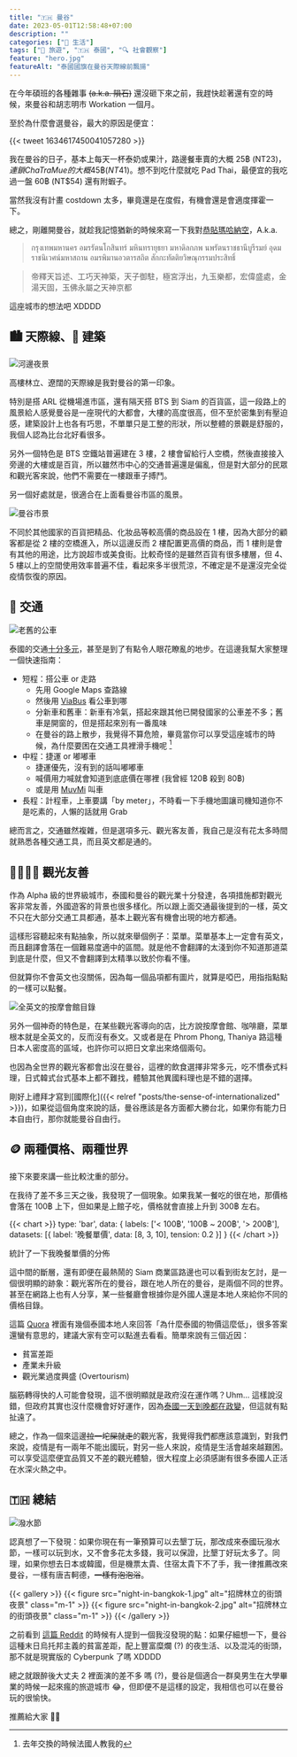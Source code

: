 ```yaml
---
title: "🇹🇭 曼谷"
date: 2023-05-01T12:58:48+07:00
description: ""
categories: ["🍫 生活"]
tags: ["🧳 旅遊", "🇹🇭 泰國", "🔍 社會觀察"]
feature: "hero.jpg"
featureAlt: "泰國國旗在曼谷天際線前飄揚"
---
```


在今年碩班的各種雜事 ~~(a.k.a. 隕石)~~ 還沒砸下來之前，我趕快趁著還有空的時候，來曼谷和胡志明市 Workation 一個月。

至於為什麼會選曼谷，最大的原因是便宜：

{{< tweet 1634617450041057280 >}}

我在曼谷的日子，基本上每天一杯泰奶或果汁，路邊餐車賣的大概 25฿ (NT$23)，連鎖 ChaTraMue 的大概 45฿ (NT$41)。想不到吃什麼就吃 Pad Thai，最便宜的我吃過一盤 60฿ (NT$54) 還有附蝦子。

當然我沒有計畫 costdown 太多，畢竟還是在度假，有機會還是會適度揮霍一下。

總之，剛離開曼谷，就趁我記憶猶新的時候來寫一下我對[恭貼瑪哈納空](https://zh.wikipedia.org/wiki/%E6%9B%BC%E8%B0%B7#%E6%81%AD%E8%B2%BC%E7%91%AA%E5%93%88%E7%B4%8D%E7%A9%BA%E7%9A%84%E8%A9%9E%E6%BA%90)，A.k.a.

> กรุงเทพมหานคร อมรรัตนโกสินทร์ มหินทรายุธยา มหาดิลกภพ นพรัตนราชธานีบูรีรมย์ อุดมราชนิเวศน์มหาสถาน อมรพิมานอวตารสถิต สักกะทัตติยวิษณุกรรมประสิทธิ์

> 帝釋天旨述、工巧天神築，天子御駐，極宮浮出，九玉樂都，宏偉盛處，金湯天固，玉佛永屬之天神京都

這座城市的想法吧 XDDDD

## 🏙️ 天際線、🏢 建築

![河邊夜景](iconsiam-night-view.jpg "從 [ICONSIAM](https://goo.gl/maps/6anugWLBEzqwvY1d7) 可以看到漂亮的昭披耶河夜景，可惜 iPhone 的夜拍正常無法發揮：）")

高樓林立、遼闊的天際線是我對曼谷的第一印象。

特別是搭 ARL 從機場進市區，還有隔天搭 BTS 到 Siam 的百貨區，這一段路上的風景給人感覺曼谷是一座現代的大都會，大樓的高度很高，但不至於密集到有壓迫感，建築設計上也各有巧思，不單單只是工整的形狀，所以整體的景觀是舒服的，我個人認為比台北好看很多。

另外一個特色是 BTS 空鐵站普遍建在 3 樓，2 樓會留給行人空橋，然後直接接入旁邊的大樓或是百貨，所以雖然市中心的交通普遍還是偏亂，但是對大部分的民眾和觀光客來說，他們不需要在一樓跟車子搏鬥。

另一個好處就是，很適合在上面看曼谷市區的風景。

![曼谷市景](ratchadamri-road.jpg "白天從 BTS 下的空橋 Ratchadamri 大道")

不同於其他國家的百貨把精品、化妝品等較高價的商品設在 1 樓，因為大部分的顧客都是從 2 樓的空橋進入，所以這邊反而 2 樓配置更高價的商品，而 1 樓則是會有其他的用途，比方說超市或美食街。比較奇怪的是雖然百貨有很多樓層，但 4、5 樓以上的空間使用效率普遍不佳，看起來多半很荒涼，不確定是不是還沒完全從疫情恢復的原因。

## 🚦 交通

![老舊的公車](old-bangkok-bus.jpg "曼谷的舊公車，推薦所有人都應該體驗一下")


泰國的交通[十分多元](https://bkk.com.tw/bangkok-traffic-collection/)，甚至是到了有點令人眼花瞭亂的地步。在這邊我幫大家整理一個快速指南：

- 短程：搭公車 or 走路
  - 先用 Google Maps 查路線
  - 然後用 [ViaBus](https://apps.apple.com/app/id1074208600) 看公車到哪
  - 分新車和舊車：新車有冷氣，搭起來跟其他已開發國家的公車差不多；舊車是開窗的，但是搭起來別有一番風味
  - 在曼谷的路上散步，我覺得不算危險，畢竟當你可以享受這座城市的時候，為什麼要困在交通工具裡滑手機呢 [^1]
- 中程：捷運 or 嘟嘟車
  - 捷運優先，沒有到的話叫嘟嘟車
  - 喊價用力喊就會知道到底底價在哪裡 (我曾經 120฿ 殺到 80฿)
  - 或是用 [MuvMi](https://apps.apple.com/app/id1410088538) 叫車
- 長程：計程車，上車要講「by meter」，不時看一下手機地圖讓司機知道你不是吃素的，人懶的話就用 Grab

總而言之，交通雖然複雜，但是選項多元、觀光客友善，我自己是沒有花太多時間就熟悉各種交通工具，而且英文都是通的。

## 🫱🏻‍🫲🏽 觀光友善

作為 Alpha 級的世界級城市，泰國和曼谷的觀光業十分發達，各項措施都對觀光客非常友善，外國遊客的背景也很多樣化。所以跟上面交通最後提到的一樣，英文不只在大部分交通工具都通，基本上觀光客有機會出現的地方都通。

這樣形容聽起來有點抽象，所以就來舉個例子：菜單。菜單基本上一定會有英文，而且翻譯會落在一個難易度適中的區間。就是他不會翻譯的太淺到你不知道那道菜到底是什麼，但又不會翻譯到太精準以致於你看不懂。

但就算你不會英文也沒關係，因為每一個品項都有圖片，就算是啞巴，用指指點點的一樣可以點餐。

![全英文的按摩會館目錄](english-menu.jpg)

另外一個神奇的特色是，在某些觀光客導向的店，比方說按摩會館、咖啡廳，菜單根本就是全英文的，反而沒有泰文。又或者是在 Phrom Phong, Thaniya 路這種日本人密度高的區域，也許你可以把日文拿出來烙個兩句。

也因為全世界的觀光客都會出沒在曼谷，這裡的飲食選擇非常多元，吃不慣泰式料理，日式韓式台式基本上都不難找，體驗其他異國料理也是不錯的選擇。

剛好上禮拜才寫到[國際化]({{< relref "posts/the-sense-of-internationalized" >}})，如果從這個角度來說的話，曼谷應該是各方面都大勝台北，如果你有能力日本自由行，那你就能曼谷自由行。

## 🪙 兩種價格、兩種世界

接下來要來講一些比較沈重的部分。

在我待了差不多三天之後，我發現了一個現象。如果我某一餐吃的很在地，那價格會落在 100฿ 上下，但如果是上館子吃，價格就會直接上升到 300฿ 左右。

{{< chart >}} type: 'bar', data: { labels: ['< 100฿', '100฿ ~ 200฿', '> 200฿'], datasets: [{ label: '晚餐單價', data: [8, 3, 10], tension: 0.2 }] } {{< /chart >}}
<figcaption>統計了一下我晚餐單價的分佈</figcaption>

這中間的斷層，還有即便在最熱鬧的 Siam 商業區路邊也可以看到街友乞討，是一個很明顯的跡象：觀光客所在的曼谷，跟在地人所在的曼谷，是兩個不同的世界。甚至在網路上也有人分享，某一些餐廳會根據你是外國人還是本地人來給你不同的價格目錄。

這篇 [Quora](https://www.quora.com/Why-is-everything-in-Thailand-so-cheap) 裡面有幾個泰國本地人來回答「為什麼泰國的物價這麼低」，很多答案還蠻有意思的，建議大家有空可以點進去看看。簡單來說有三個近因：

- 貧富差距
- 產業未升級
- 觀光業過度興盛 (Overtourism)

腦筋轉得快的人可能會發現，這不很明顯就是政府沒在運作嗎？Uhm... 這樣說沒錯，但政府其實也沒什麼機會好好運作，因為[泰國一天到晚都在政變](https://zh.wikipedia.org/wiki/%E6%B3%B0%E5%9C%8B%E6%94%BF%E8%AE%8A)，但這就有點扯遠了。

總之，作為一個來這邊~~拉一坨屎就走~~的觀光客，我覺得我們都應該意識到，對我們來說，疫情是有一兩年不能出國玩，對另一些人來說，疫情是生活會越來越艱困。可以享受這麼便宜品質又不差的觀光體驗，很大程度上必須感謝有很多泰國人正活在水深火熱之中。

## 🇹🇭 總結

![潑水節](songkran-festival.jpg "剛好我在泰國的期間有和潑水節重疊，玩的比我想像的還開心 😆😆😆")

認真想了一下發現：如果你現在有一筆預算可以去墾丁玩，那改成來泰國玩潑水節，一樣可以玩到水，又不會多花太多錢，我可以保證，比墾丁好玩太多了。同理，如果你想去日本或韓國，但是機票太貴、住宿太貴下不了手，我一律推薦改來曼谷，一樣有唐吉軻德，~~一樣有泡泡浴~~。

{{< gallery >}}
    {{< figure src="night-in-bangkok-1.jpg" alt="招牌林立的街頭夜景" class="m-1" >}}
    {{< figure src="night-in-bangkok-2.jpg" alt="招牌林立的街頭夜景" class="m-1" >}}
{{< /gallery >}}
<figcaption>之前看到 <a href="https://www.reddit.com/r/digitalnomad/comments/12zxwwk/bangkok_overrated/">這篇 Reddit</a> 的時候有人提到一個我沒發現的點：如果仔細想一下，曼谷這種末日烏托邦主義的貧富差距，配上豐富糜爛 (?) 的夜生活、以及混沌的街頭，那不就是現實版的 Cyberpunk 了嗎 XDDDD</figcaption>

總之就跟醉後大丈夫 2 裡面演的差不多 嗎 (?)，曼谷是個適合一群臭男生在大學畢業的時候一起來瘋的旅遊城市 😂，但即便不是這樣的設定，我相信也可以在曼谷玩的很愉快。

推薦給大家 👍🏻

[^1]: 去年交換的時候法國人教我的
